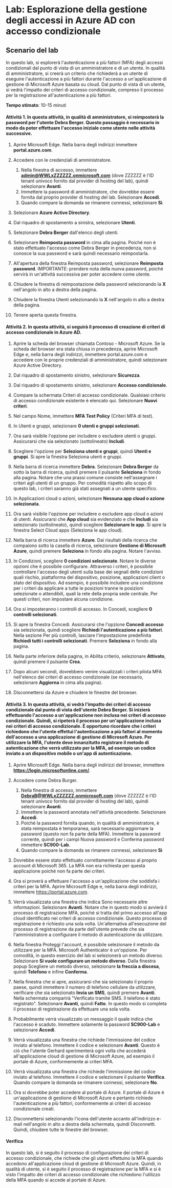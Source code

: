 ﻿---
lab:
    title: 'Esplorazione della gestione degli accessi in Azure AD con accesso condizionale'
    module: 'Modulo 2. Lezione 3. Descrizione delle funzionalità delle soluzioni Microsoft per la gestione delle identità e degli accessi: esplorazione delle funzionalità di gestione degli accessi di Azure AD'
---


# Lab: Esplorazione della gestione degli accessi in Azure AD con accesso condizionale

## Scenario del lab
In questo lab, si esplorerà l'autenticazione a più fattori (MFA) degli accessi condizionali dal punto di vista di un amministratore e di un utente.  In qualità di amministratore, si creerà un criterio che richiederà a un utente di eseguire l'autenticazione a più fattori durante l'accesso a un'applicazione di gestione di Microsoft Azure basata su cloud.  Dal punto di vista di un utente, si vedrà l'impatto dei criteri di accesso condizionale, compreso il processo per la registrazione all'autenticazione a più fattori.

**Tempo stimato**: 10-15 minuti

#### Attività 1. In questa attività, in qualità di amministratore, si reimposterà la password per l'utente Debra Berger.  Questo passaggio è necessario in modo da poter effettuare l'accesso iniziale come utente nelle attività successive.

1. Aprire Microsoft Edge.  Nella barra degli indirizzi immettere **portal.azure.com**.

2. Accedere con le credenziali di amministratore.
    1. Nella finestra di accesso, immettere **admin@WWLxZZZZZZ.onmicrosoft.com** (dove ZZZZZZ è l'ID tenant univoco fornito dal provider di hosting del lab), quindi selezionare **Avanti**.
    1. Immettere la password di amministratore, che dovrebbe essere fornita dal proprio provider di hosting del lab. Selezionare **Accedi**.
    1. Quando compare la domanda se rimanere connessi, selezionare **Sì**.

3. Selezionare **Azure Active Directory**.  

4. Dal riquadro di spostamento a sinistra, selezionare **Utenti**.

5. Selezionare **Debra Berger** dall'elenco degli utenti.

6. Selezionare **Reimposta password** in cima alla pagina. Poiché non è stato effettuato l'accesso come Debra Berger in precedenza, non si conosce la sua password e sarà quindi necessario reimpostarla.

7. All'apertura della finestra Reimposta password, selezionare **Reimposta password**.  IMPORTANTE: prendere nota della nuova password, poiché servirà in un'attività successiva per poter accedere come utente.

8. Chiudere la finestra di reimpostazione della password selezionando la **X** nell'angolo in alto a destra della pagina.

9. Chiudere la finestra Utenti selezionando la **X** nell'angolo in alto a destra della pagina.

10. Tenere aperta questa finestra.


#### Attività 2.  In questa attività, si seguirà il processo di creazione di criteri di accesso condizionale in Azure AD.

1. Aprire la scheda del browser chiamata Contoso - Microsoft Azure.   Se la scheda del browser era stata chiusa in precedenza, aprire Microsoft Edge e, nella barra degli indirizzi, immettere portal.azure.com e accedere con le proprie credenziali di amministratore, quindi selezionare Azure Active Directory.  

2. Dal riquadro di spostamento sinistro, selezionare **Sicurezza**.

3. Dal riquadro di spostamento sinistro, selezionare **Accesso condizionale**.

4. Compare la schermata Criteri di accesso condizionale. Qualsiasi criterio di accesso condizionale esistente è elencato qui. Selezionare **Nuovi criteri**.

5. Nel campo Nome, immettere **MFA Test Policy** (Criteri MFA di test).

6. In Utenti e gruppi, selezionare **0 utenti e gruppi selezionati**.

7. Ora sarà visibile l'opzione per includere o escludere utenti o gruppi.  Assicurarsi che sia selezionato (sottolineato) **Includi**.

8. Scegliere l'opzione per **Seleziona utenti e gruppi**, quindi **Utenti e gruppi**.  Si apre la finestra Seleziona utenti e gruppi.  

9. Nella barra di ricerca immettere **Debra**.  Selezionare **Debra Berger** da sotto la barra di ricerca, quindi premere il pulsante **Seleziona** in fondo alla pagina.  Notare che una prassi comune consiste nell'assegnare i criteri agli utenti di un gruppo.  Per comodità rispetto allo scopo di questo lab, i criteri saranno già stati assegnati a un utente specifico. 

10. In Applicazioni cloud o azioni, selezionare **Nessuna app cloud o azione selezionata**.

11. Ora sarà visibile l'opzione per includere o escludere app cloud o azioni di utenti.  Assicurarsi che **App cloud** sia evidenziato e che **Includi** sia selezionato (sottolineato), quindi scegliere **Selezionare le app**.  Si apre la finestra Select Cloud apps (Seleziona le app cloud).

12. Nella barra di ricerca immettere **Azure**.  Dai risultati della ricerca che compaiono sotto la casella di ricerca, selezionare **Gestione di Microsoft Azure**, quindi premere **Seleziona** in fondo alla pagina.  Notare l'avviso.  

13. In Condizioni, scegliere **0 condizioni selezionate**.  Notare le diverse opzioni che è possibile configurare.  Attraverso i criteri, è possibile controllare l'accesso degli utenti sulla base dei segnali delle condizioni quali rischio, piattaforma del dispositivo, posizione, applicazioni client o stato del dispositivo.  Ad esempio, è possibile includere una condizione per i criteri da applicare a tutte le posizioni tranne le posizioni selezionate o attendibili, quali la rete della propria sede centrale.  Per questi criteri, non impostare alcuna condizione.

14. Ora si imposteranno i controlli di accesso.  In Concedi, scegliere **0 controlli selezionati**.

15. Si apre la finestra Concedi.  Assicurarsi che l'opzione **Concedi accesso** sia selezionata, quindi scegliere **Richiedi l'autenticazione a più fattori**.  Nella sezione Per più controlli, lasciare l'impostazione predefinita **Richiedi tutti i controlli selezionati**.  Premere **Seleziona** in fondo alla pagina.

16. Nella parte inferiore della pagina, in Abilita criterio, selezionare **Attivato**, quindi premere il pulsante **Crea**.

17. Dopo alcuni secondi, dovrebbero venire visualizzati i criteri pilota MFA nell'elenco dei criteri di accesso condizionale (se necessario, selezionare **Aggiorna** in cima alla pagina).

18. Disconnettersi da Azure e chiudere le finestre del browser.

#### Attività 3. In questa attività, si vedrà l'impatto dei criteri di accesso condizionale dal punto di vista dell'utente Debra Berger. Si inizierà effettuando l'accesso a un'applicazione non inclusa nei criteri di accesso condizionale.  Quindi, si ripeterà il processo per un'applicazione inclusa nei criteri di accesso condizionale.  È opportuno ricordare che i criteri richiedono che l'utente effettui l'autenticazione a più fattori al momento dell'accesso a una applicazione di gestione di Microsoft Azure.  Per utilizzare la MFA, l'utente deve innanzitutto registrare il metodo di autenticazione che verrà utilizzato per la MFA, ad esempio un codice inviato a un dispositivo mobile o un'app di autenticazione.

1. Aprire Microsoft Edge.  Nella barra degli indirizzi del browser, immettere **https://login.microsoftonline.com/**.

1. Accedere come Debra Burger.
    1. Nella finestra di accesso, immettere **DebraB@WWLxZZZZZZ.onmicrosoft.com** (dove ZZZZZZ è l'ID tenant univoco fornito dal provider di hosting del lab), quindi selezionare **Avanti**.
    1. Immettere la password annotata nell'attività precedente. Selezionare **Accedi**.
    1. Poiché la password fornita quando, in qualità di amministratore, è stata reimpostata è temporanea, sarà necessario aggiornare la password (questo non fa parte della MFA).  Immettere la password corrente, quindi per i campi Nuova password e Conferma password immettere **SC900-Lab**. 
    1. Quando compare la domanda se rimanere connessi, selezionare **Sì**

1. Dovrebbe essere stato effettuato correttamente l'accesso al proprio account di Microsoft 365.  La MFA non era richiesta per questa applicazione poiché non fa parte dei criteri.

1. Ora si proverà a effettuare l'accesso a un'applicazione che soddisfa i criteri per la MFA.  Aprire Microsoft Edge e, nella barra degli indirizzi, immettere https://portal.azure.com.

1. Verrà visualizzata una finestra che indica Sono necessarie altre informazioni.  Selezionare **Avanti**.  Notare che in questo modo si avvierà il processo di registrazione MFA, poiché si tratta del primo accesso all'app cloud identificato nei criteri di accesso condizionale.  Questo processo di registrazione è richiesto una sola volta.   Un'alternativa all'esecuzione del processo di registrazione da parte dell'utente prevede che sia l'amministratore a configurare il metodo di autenticazione da utilizzare.

1. Nella finestra Proteggi l'account, è possibile selezionare il metodo da utilizzare per la MFA.  Microsoft Authenticator è un'opzione. Per comodità, in questo esercizio del lab si selezionerà un metodo diverso.  Selezionare **Si vuole configurare un metodo diverso**.  Dalla finestra popup Scegliere un metodo diverso, selezionare **la freccia a discesa**, quindi **Telefono** e infine **Conferma**.

1. Nella finestra che si apre, assicurarsi che sia selezionato il proprio paese, quindi immettere il numero di telefono cellulare da utilizzare, verificare che sia selezionato **Invia un SMS**, quindi premere **Avanti**.  Nella schermata comparirà "Verificato tramite SMS. Il telefono è stato registrato".  Selezionare **Avanti**, quindi **Fatto**.  In questo modo si completa il processo di registrazione da effettuare una sola volta.

1. Probabilmente verrà visualizzato un messaggio il quale indica che l'accesso è scaduto.  Immettere solamente la password **SC900-Lab** e selezionare **Accedi**.

1. Verrà visualizzata una finestra che richiede l'immissione del codice inviato al telefono.  Immettere il codice e selezionare **Avanti**.  Questo è ciò che l'utente Gerhard sperimenterà ogni volta che accederà all'applicazione cloud di gestione di Microsoft Azure, ad esempio il portale di Azure, conformemente ai criteri MFA.

1. Verrà visualizzata una finestra che richiede l'immissione del codice inviato al telefono.  Immettere il codice e selezionare il pulsante **Verifica**.  Quando compare la domanda se rimanere connessi, selezionare **No**.

1. Ora si dovrebbe poter accedere al portale di Azure.  Il portale di Azure è un'applicazione di gestione di Microsoft Azure e pertanto richiede l'autenticazione a più fattori, conformemente ai criteri di accesso condizionale creati.  

1. Disconnettersi selezionando l'icona dell'utente accanto all'indirizzo e-mail nell'angolo in alto a destra della schermata, quindi Disconnetti. Quindi, chiudere tutte le finestre del browser.

#### Verifica
In questo lab, si è seguito il processo di configurazione dei criteri di accesso condizionale, che richiede che gli utenti effettuino la MFA quando accedono all'applicazione cloud di gestione di Microsoft Azure.  Quindi, in qualità di utente, si è seguito il processo di registrazione per la MFA e si è visto l'impatto dei criteri di accesso condizionale che richiedono l'utilizzo della MFA quando si accede al portale di Azure.
